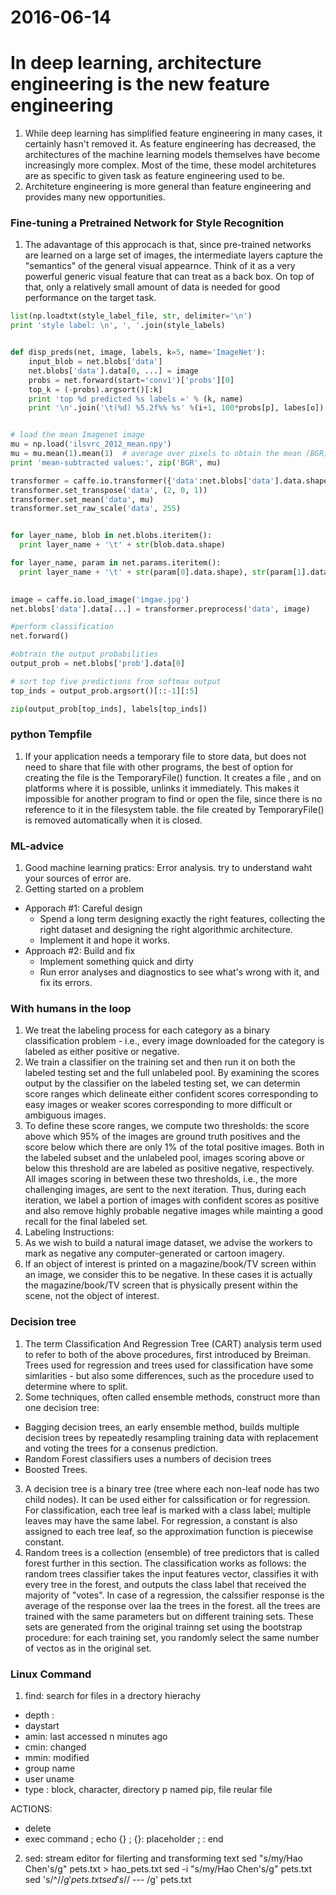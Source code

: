 2016-06-14
==========
# In deep learning, architecture engineering is the new feature engineering
1. While deep learning has simplified feature engineering in many cases, it certainly hasn't removed it. As feature engineering has decreased, the architectures of the machine learning models themselves have become increasingly more complex. Most of the time, these model architetures are as specific to given task as feature engineering used to be.
2. Architeture engineering is more general than feature engineering and provides many new opportunities.

### Fine-tuning a Pretrained Network for Style Recognition
1. The adavantage of this approcach is that, since pre-trained networks are learned on a large set of images, the intermediate layers capture the "semantics" of the general visual appearnce. Think of it as a very powerful generic visual feature that can treat as a back box. On top of that, only a relatively small amount of data is needed for good performance on the target task.
``` python
list(np.loadtxt(style_label_file, str, delimiter='\n')
print 'style label: \n', ', '.join(style_labels)


def disp_preds(net, image, labels, k=5, name='ImageNet'):
    input_blob = net.blobs['data']
    net.blobs['data'].data[0, ...] = image
    probs = net.forward(start='conv1')['probs'][0]
    top_k = (-probs).argsort()[:k]
    print 'top %d predicted %s labels =' % (k, name)
    print '\n'.join('\t(%d) %5.2f%% %s' %(i+1, 100*probs[p], labes[o]) for i, p in emerate(top_k)


# load the mean Imagenet image
mu = np.load('ilsvrc_2012_mean.npy')
mu = mu.mean(1).mean(1)  # average over pixels to obtain the mean (BGR) pixel values
print 'mean-subtracted values:', zip('BGR', mu)

transformer = caffe.io.transformer({'data':net.blobs['data'].data.shape})
transformer.set_transpose('data', (2, 0, 1))
transformer.set_mean('data', mu)
transformer.set_raw_scale('data', 255)


for layer_name, blob in net.blobs.iteritem():
  print layer_name + '\t' + str(blob.data.shape)

for layer_name, param in net.params.iteritem():
  print layer_name + '\t' + str(param[0].data.shape), str(param[1].data.shape)
  

image = caffe.io.load_image('imgae.jpg')
net.blobs['data'].data[...] = transformer.preprocess('data', image)

#perform classification
net.forward()

#obtrain the output probabilities
output_prob = net.blobs['prob'].data[0]

# sort top five predictions from softmax output
top_inds = output_prob.argsort()[::-1][:5]

zip(output_prob[top_inds], labels[top_inds])
```

### python Tempfile
1. If your application needs a temporary file to store data, but does not need to share that file with other programs, the best of option for creating the file is the TemporaryFile() function. It creates a file , and on platforms where it is possible, unlinks it immediately. This makes it impossible for another program to find or open the file, since there is no reference to it in the filesystem table. the file created by TemporaryFile() is removed automatically when it is closed.


### ML-advice
1. Good machine learning pratics: Error analysis. try to understand waht your sources of error are.
2. Getting started on a problem
  - Apporach #1: Careful design
     * Spend a long term designing exactly the right features, collecting the right dataset and designing the right algorithmic architecture.
     * Implement it and hope it works.
  - Approach #2: Build and fix
     * Implement something quick and dirty
     * Run error analyses and diagnostics to see what's wrong with it, and fix its errors.
     
     
### With humans in the loop
1. We treat the labeling process for each category as a binary classification problem - i.e., every image downloaded for the category is labeled as either positive or negative.
2. We train a classifier on the training set and then run it on both the labeled testing set and the full unlabeled pool. By examining the scores output by the classifier on the labeled testing set, we can determin score ranges which delineate either confident scores corresponding to easy images or weaker scores corresponding to more difficult or ambiguous images.
3. To define these score ranges, we compute two thresholds: the score above which 95% of the images are ground truth positives and the score below which there are only 1% of the total positive images. Both in the labeled subset and the unlabeled pool, images scoring above or below this threshold are are labeled as positive negative, respectively. All images scoring in between these two thresholds, i.e., the more challenging images, are sent to the next iteration. Thus, during each iteration, we label a portion of images with confident scores as positive and also remove highly probable negative images while mainting a good recall for the final labeled set.
4. Labeling Instructions:
5. As we wish to build a natural image dataset, we advise the workers to mark as negative any computer-generated or cartoon imagery.
6. If an object of interest is printed on a magazine/book/TV screen within an image, we consider this to be negative. In these cases it is actually the magazine/book/TV screen that is physically present within the scene, not the object of interest.


### Decision tree
1. The term Classification And Regression Tree (CART) analysis term used to refer to both of the above procedures, first introduced by Breiman. Trees used for regression and trees used for classification have some simlarities - but also some differences, such as the procedure used to determine where to split.
2. Some techniques, often called ensemble methods, construct more than one decision tree:
  - Bagging decision trees, an early ensemble method, builds multiple decision trees by repeatedly resampling training data with replacement and voting the trees for a consenus prediction.
  - Random Forest classifiers uses a numbers of decision trees
  - Boosted Trees.
3. A decision tree is a binary tree (tree where each non-leaf node has two child nodes). It can be used either for calssification or for regression. For classification, each tree leaf is marked with a class label; multiple leaves may have the same label. For regression, a constant is also assigned to each tree leaf, so the approximation function is piecewise constant.
4. Random trees is a collection (ensemble) of tree predictors that is called forest further in this section. The classification works as follows: the random trees classifier takes the input features vector, classifies it with every tree in the forest, and outputs the class label that received the majority of "votes". In case of a regression, the calssifier response is the average of the response over laa the trees in the forest. all the trees are trained with the same parameters but on different training sets. These sets are generated from the original trainng set using the bootstrap procedure: for each training set, you randomly select the same number of vectos as in the original set. 


### Linux Command
1. find: search for files in a drectory hierachy
  - depth : 
  - daystart 
  - amin: last accessed n minutes ago
  - cmin: changed
  - mmin: modified
  - group name
  - user uname
  - type : block, character, directory p named pip, file reular file
  
  ACTIONS: 
  - delete
  - exec command ; echo {} \;  {}: placeholder ; : end
  
2. sed: stream editor for filerting and transforming text
  sed "s/my/Hao Chen's/g" pets.txt > hao_pets.txt
  sed -i "s/my/Hao Chen's/g" pets.txt
  sed 's/^/$/g' pets.txt
  sed 's/$/ --- /g' pets.txt